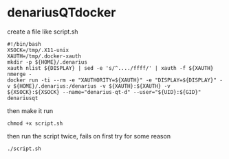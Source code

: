 # denariusQTdocker
create a file like script.sh
```
#!/bin/bash
XSOCK=/tmp/.X11-unix
XAUTH=/tmp/.docker-xauth
mkdir -p ${HOME}/.denarius
xauth nlist ${DISPLAY} | sed -e 's/^..../ffff/' | xauth -f ${XAUTH} nmerge -
docker run -ti --rm -e "XAUTHORITY=${XAUTH}" -e "DISPLAY=${DISPLAY}" -v ${HOME}/.denarius:/denarius -v ${XAUTH}:${XAUTH} -v ${XSOCK}:${XSOCK} --name="denarius-qt-d" --user="${UID}:${GID}" denariusqt
```
then make it run
```
chmod +x script.sh
```
then run the script twice, fails on first try for some reason  
```
./script.sh
```
